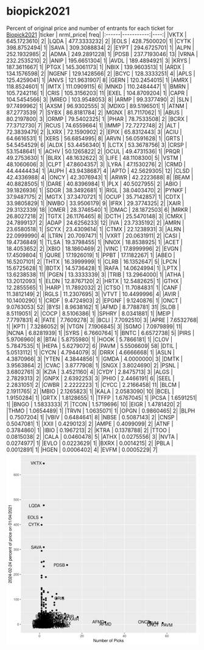 # biopick2021
Percent of original price and number of entrants for each ticket for [Biopick2021](https://twitter.com/hashtag/Biopick2021)
|ticker |  nrml_price| freq|
|:------|-----------:|----:|
|VKTX   | 645.1723610|    2|
|LQDA   | 477.3333232|    2|
|EOLS   | 428.7500020|    1|
|CYTK   | 398.8752494|    1|
|SAVA   | 309.3088834|    2|
|EYPT   | 294.6725701|    1|
|ALPN   | 252.1932985|    2|
|ADMA   | 249.2891228|    1|
|PDSB   | 237.7193046|   13|
|VRNA   | 232.2535210|    2|
|ANIP   | 195.6651304|    1|
|AVDL   | 189.4894921|    3|
|KRYS   | 187.3611667|    1|
|PTGX   | 145.3061173|    1|
|NBIX   | 139.9603513|    1|
|ARDX   | 134.1576598|    2|
|NGENF  | 129.1428566|    2|
|BCYC   | 128.3333251|    4|
|APLS   | 125.4259041|    1|
|ANVS   | 121.9631907|    8|
|GERN   | 120.2454015|    1|
|AMRX   | 118.8524601|    1|
|IMTX   | 111.0909115|    6|
|MNKD   | 110.2484447|    1|
|BMRN   | 105.7242116|    1|
|CRIS   | 105.3156203|   11|
|EXEL   | 104.8709204|    1|
|CAPR   | 104.5454566|    3|
|MREO   | 103.9548053|    8|
|ARMP   |  99.3377490|    2|
|SLN    |  97.7499962|    1|
|AXSM   |  96.9302555|    3|
|MDXG   |  89.5196501|    1|
|ATNM   |  87.2773539|    7|
|SYBX   |  86.8181784|    2|
|MGNX   |  81.7117062|    1|
|ABUS   |  80.2197800|    3|
|ORMP   |  79.5402325|    1|
|PHAR   |  78.7533508|    2|
|BCRX   |  77.3712730|    7|
|RCUS   |  74.6559664|    1|
|IMMP   |  72.7272748|    2|
|ALT    |  72.3839479|    2|
|LXRX   |  72.1590902|    2|
|EPIX   |  65.8312443|    3|
|ACIU   |  64.6616531|    1|
|XERS   |  56.6854995|    8|
|ARVN   |  56.0591628|    1|
|GRTS   |  54.5454529|    6|
|ALDX   |  53.4456340|    1|
|LCTX   |  53.3678756|    3|
|CRSP   |  53.1548641|    1|
|ACHV   |  50.1265822|    2|
|OCUL   |  49.4731536|    1|
|PRQR   |  49.2753630|    1|
|BLRX   |  48.1632622|    3|
|LIFE   |  48.1108300|    5|
|VSTM   |  48.1060606|    3|
|CLPT   |  47.8604357|    3|
|LYRA   |  47.1530276|    2|
|CRMD   |  44.4444434|    1|
|AUPH   |  43.9438687|    4|
|APTO   |  42.5629305|   12|
|CLSD   |  42.4336988|    4|
|ONCY   |  42.3076943|    1|
|ARWR   |  42.2223688|    8|
|BEAM   |  40.8828505|    1|
|DARE   |  40.8396984|    1|
|PLX    |  40.5027955|    2|
|ABIO   |  39.1826936|    1|
|SDGR   |  38.3492681|    1|
|RIGL   |  38.0403470|    2|
|PYNKF  |  37.9487175|    2|
|MGTX   |  37.3470721|    1|
|OCUP   |  35.7142857|    1|
|CDTX   |  33.9805829|    1|
|NWBO   |  33.9506179|    9|
|IFRX   |  29.3774325|    2|
|XAIR   |  29.3132339|   18|
|OMER   |  28.3746540|    1|
|DMAC   |  28.1872503|    6|
|MRKR   |  26.8027218|    2|
|TGTX   |  26.1176465|    8|
|DCTH   |  25.5470148|    3|
|CMRX   |  24.7899137|    2|
|ADAP   |  24.6256233|   12|
|IVA    |  23.7335192|    2|
|AMRN   |  23.6580518|    1|
|SCYX   |  23.4309614|    1|
|CTMX   |  22.1238931|    3|
|ALRN   |  22.0999990|    4|
|LTRN   |  20.7097471|    1|
|VXRT   |  20.0631911|    2|
|CASI   |  19.4736849|    1|
|TLSA   |  19.3798455|    1|
|NNOX   |  18.8538925|    1|
|ACET   |  18.4053652|    2|
|XBIO   |  18.1860469|    2|
|VINC   |  17.8999996|    2|
|EVGN   |  17.4509804|    1|
|QURE   |  17.1926019|    1|
|PPBT   |  17.1182267|    1|
|ABEO   |  16.5207101|    2|
|THTX   |  16.3999999|    1|
|CLRB   |  16.1352647|    5|
|LPCN   |  15.6725628|    1|
|BDTX   |  14.5736428|    1|
|RAFA   |  14.0624994|    1|
|LPTX   |  13.6238538|   11|
|PGEN   |  13.3333339|    3|
|TRIB   |  13.2964000|    1|
|ATHA   |  13.2012093|    1|
|ELDN   |  12.8767120|    2|
|HRTX   |  12.5482625|    1|
|GTHX   |  12.2855565|    1|
|HARP   |  11.7892032|    2|
|CTSO   |  11.7084831|    1|
|CANF   |  11.3812149|    2|
|RGLS   |  11.2307695|    3|
|VTVT   |  10.4499996|    4|
|AVIR   |  10.1400290|    1|
|CRDF   |   9.4724903|    2|
|EPGNF  |   9.1240876|    1|
|ONCT   |   9.0763053|   52|
|BYSI   |   8.9638162|    1|
|AFMD   |   8.7788781|   31|
|SLDB   |   8.5119051|    2|
|COCP   |   8.5106386|    1|
|SPHRY  |   8.0341881|    1|
|MEIP   |   7.7797831|    4|
|FATE   |   7.7609278|    3|
|BCLI   |   7.7092510|    3|
|APRE   |   7.6532768|    1|
|KPTI   |   7.3286052|    9|
|VTGN   |   7.1906845|    3|
|SGMO   |   7.0979899|   11|
|NCNA   |   6.8281939|    1|
|SYRS   |   6.7660764|    1|
|BNTC   |   6.6572738|    5|
|PIRS   |   5.9706960|    8|
|BTAI   |   5.8755980|    1|
|HOOK   |   5.7866181|    1|
|CLOV   |   5.7847535|    1|
|HEPA   |   5.6279072|    6|
|PAVM   |   5.5506609|   58|
|DTIL   |   5.0513112|    1|
|CYCN   |   4.7944079|    3|
|DRRX   |   4.6666668|    1|
|ASLN   |   4.3870966|    3|
|YTEN   |   4.3844856|    1|
|GMDA   |   4.0000000|    3|
|DMTK   |   3.9563864|    2|
|CVAC   |   3.8777908|    1|
|SNGX   |   3.8024690|    2|
|PSNL   |   3.6802761|    3|
|KZIA   |   3.4521160|    4|
|CYDY   |   2.8475713|    3|
|ALGS   |   2.7829313|    2|
|GNPX   |   2.6392253|    3|
|PHIO   |   2.4466191|    6|
|SEEL   |   2.2831051|    2|
|CWBR   |   2.2222223|    1|
|CYCC   |   2.2166458|   11|
|BLCM   |   2.1911765|    2|
|MBIO   |   2.1265823|    1|
|KALA   |   2.0583090|   10|
|BCEL   |   1.9150284|    1|
|GRTX   |   1.8128655|    1|
|TFFP   |   1.6767045|    1|
|PCSA   |   1.6591251|    1|
|BNGO   |   1.5833333|    7|
|TCON   |   1.5719696|   10|
|EIGR   |   1.4781420|    2|
|THMO   |   1.0654489|    1|
|TRVN   |   1.0635071|    1|
|OPGN   |   0.9860465|    2|
|BLPH   |   0.7507204|    1|
|VBIV   |   0.6484641|    8|
|NBSE   |   0.5087143|    2|
|CNSP   |   0.5047081|    1|
|XXII   |   0.4290123|    2|
|AMPE   |   0.4099099|    2|
|ATNF   |   0.3784860|    1|
|IBIO   |   0.1967213|    2|
|KTRA   |   0.1378788|    2|
|TTOO   |   0.0815038|    2|
|CALA   |   0.0460478|    5|
|ATHX   |   0.0275556|    3|
|NVTA   |   0.0274977|    1|
|EVLO   |   0.0223629|    1|
|BXRX   |   0.0014215|    2|
|PBLA   |   0.0012891|    1|
|HGEN   |   0.0006402|    4|
|EVFM   |   0.0005229|    7|
![retvspicks](biopicks.png?raw=true)
